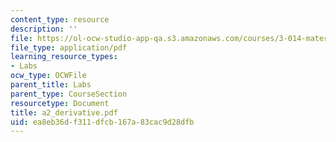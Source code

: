 ```yaml
---
content_type: resource
description: ''
file: https://ol-ocw-studio-app-qa.s3.amazonaws.com/courses/3-014-materials-laboratory-fall-2006/ea8eb36df311dfcb167a83cac9d28dfb_a2_derivative.pdf
file_type: application/pdf
learning_resource_types:
- Labs
ocw_type: OCWFile
parent_title: Labs
parent_type: CourseSection
resourcetype: Document
title: a2_derivative.pdf
uid: ea8eb36d-f311-dfcb-167a-83cac9d28dfb
---
```

